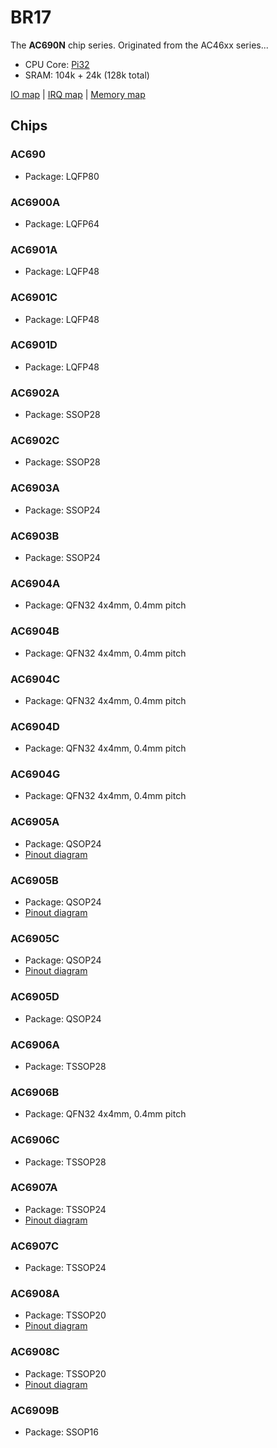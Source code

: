 # BR17

The **AC690N** chip series. Originated from the AC46xx series...

- CPU Core: [Pi32](../../cpu/index.md#pi32)
- SRAM: 104k + 24k (128k total)

[IO map](iomap.md) | [IRQ map](irq.md) | [Memory map](memmap.md)

## Chips

### AC690

- Package: LQFP80

### AC6900A

- Package: LQFP64

### AC6901A

- Package: LQFP48

### AC6901C

- Package: LQFP48

### AC6901D

- Package: LQFP48

### AC6902A

- Package: SSOP28

### AC6902C

- Package: SSOP28

### AC6903A

- Package: SSOP24

### AC6903B

- Package: SSOP24

### AC6904A

- Package: QFN32 4x4mm, 0.4mm pitch

### AC6904B

- Package: QFN32 4x4mm, 0.4mm pitch

### AC6904C

- Package: QFN32 4x4mm, 0.4mm pitch

### AC6904D

- Package: QFN32 4x4mm, 0.4mm pitch

### AC6904G

- Package: QFN32 4x4mm, 0.4mm pitch

### AC6905A

- Package: QSOP24
- [Pinout diagram](../pinout-diagrams/AC6905A.svg)

### AC6905B

- Package: QSOP24
- [Pinout diagram](../pinout-diagrams/AC6905B.svg)

### AC6905C

- Package: QSOP24
- [Pinout diagram](../pinout-diagrams/AC6905C.svg)

### AC6905D

- Package: QSOP24

### AC6906A

- Package: TSSOP28

### AC6906B

- Package: QFN32 4x4mm, 0.4mm pitch

### AC6906C

- Package: TSSOP28

### AC6907A

- Package: TSSOP24
- [Pinout diagram](../pinout-diagrams/AC6907A.svg)

### AC6907C

- Package: TSSOP24

### AC6908A

- Package: TSSOP20
- [Pinout diagram](../pinout-diagrams/AC6908A.svg)

### AC6908C

- Package: TSSOP20
- [Pinout diagram](../pinout-diagrams/AC6908A.svg)

### AC6909B

- Package: SSOP16
